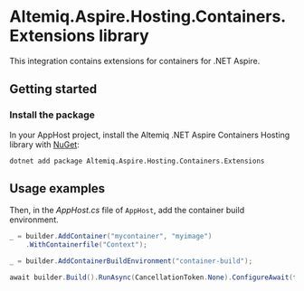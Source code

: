 # Altemiq.Aspire.Hosting.Containers.Extensions library

This integration contains extensions for containers for .NET Aspire.

## Getting started

### Install the package

In your AppHost project, install the Altemiq .NET Aspire Containers Hosting library with [NuGet](https://www.nuget.org):

```dotnetcli
dotnet add package Altemiq.Aspire.Hosting.Containers.Extensions
```

## Usage examples

Then, in the _AppHost.cs_ file of `AppHost`, add the container build environment.

```csharp
_ = builder.AddContainer("mycontainer", "myimage")
    .WithContainerfile("Context");

_ = builder.AddContainerBuildEnvironment("container-build");

await builder.Build().RunAsync(CancellationToken.None).ConfigureAwait(false);
```